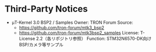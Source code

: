 ﻿# Third-Party Notices

- μT-Kernel 3.0 BSP2 / Samples
  Owner: TRON Forum
  Source:
    - https://github.com/tron-forum/mtk3_bsp2
    - https://github.com/tron-forum/mtk3bsp2_samples
  License: T-License 2.2（各リポジトリ参照）
  Function: STM32N6570-DK向けBSP/カメラ等サンプル
